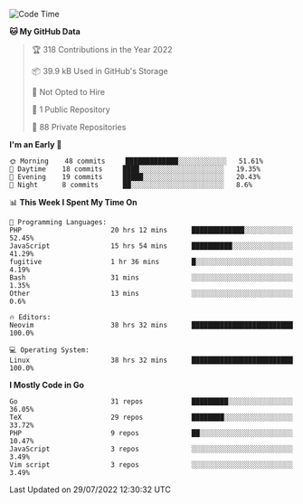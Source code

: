 
<!--START_SECTION:waka-->
![Code Time](http://img.shields.io/badge/Code%20Time-2%2C331%20hrs%2049%20mins-blue)

**🐱 My GitHub Data** 

> 🏆 318 Contributions in the Year 2022
 > 
> 📦 39.9 kB Used in GitHub's Storage 
 > 
> 🚫 Not Opted to Hire
 > 
> 📜 1 Public Repository 
 > 
> 🔑 88 Private Repositories  
 > 
**I'm an Early 🐤** 

```text
🌞 Morning    48 commits     █████████████░░░░░░░░░░░░   51.61% 
🌆 Daytime    18 commits     ████░░░░░░░░░░░░░░░░░░░░░   19.35% 
🌃 Evening    19 commits     █████░░░░░░░░░░░░░░░░░░░░   20.43% 
🌙 Night      8 commits      ██░░░░░░░░░░░░░░░░░░░░░░░   8.6%

```


📊 **This Week I Spent My Time On** 

```text
💬 Programming Languages: 
PHP                      20 hrs 12 mins      █████████████░░░░░░░░░░░░   52.45% 
JavaScript               15 hrs 54 mins      ██████████░░░░░░░░░░░░░░░   41.29% 
fugitive                 1 hr 36 mins        █░░░░░░░░░░░░░░░░░░░░░░░░   4.19% 
Bash                     31 mins             ░░░░░░░░░░░░░░░░░░░░░░░░░   1.35% 
Other                    13 mins             ░░░░░░░░░░░░░░░░░░░░░░░░░   0.6%

🔥 Editors: 
Neovim                   38 hrs 32 mins      █████████████████████████   100.0%

💻 Operating System: 
Linux                    38 hrs 32 mins      █████████████████████████   100.0%

```

**I Mostly Code in Go** 

```text
Go                       31 repos            █████████░░░░░░░░░░░░░░░░   36.05% 
TeX                      29 repos            ████████░░░░░░░░░░░░░░░░░   33.72% 
PHP                      9 repos             ██░░░░░░░░░░░░░░░░░░░░░░░   10.47% 
JavaScript               3 repos             ░░░░░░░░░░░░░░░░░░░░░░░░░   3.49% 
Vim script               3 repos             ░░░░░░░░░░░░░░░░░░░░░░░░░   3.49%

```



 Last Updated on 29/07/2022 12:30:32 UTC
<!--END_SECTION:waka-->
